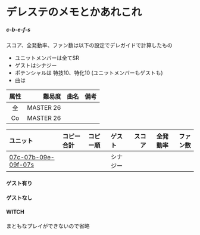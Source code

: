 # デレステのメモとかあれこれ

##### c-b-e-f-s

スコア、全発動率、ファン数は以下の設定でデレガイドで計算したもの
- ユニットメンバーは全てSR
- ゲストはシナジー
- ポテンシャルは 特技10、特化10 (ユニットメンバーもゲストも)
- 曲は

| 属性 | 難易度 | 曲名 | 備考 |
|:---:|----:|:----|:----|
| 全 | MASTER 26 |  |  |
| Co | MASTER 26 |  |  |

| ユニット | コピー合計 | コピー順 | ゲスト | スコア | 全発動率 | ファン数 |
|:----|:----|:----|:----|----:|----:|----:|
| [07c-07b-09e-09f-07s](units/07c-07b-09e-09f-07s.md) |  |  | シナジー |  |  |  |

#### ゲスト有り

#### ゲストなし

#### WITCH
まともなプレイができないので省略
